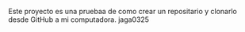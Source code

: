Este proyecto es una pruebaa de como crear un repositario y clonarlo desde GitHub a mi computadora.
jaga0325

